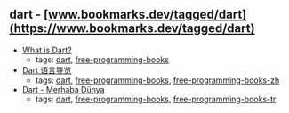 dart - [www.bookmarks.dev/tagged/dart](https://www.bookmarks.dev/tagged/dart)
---
* [What is Dart?](http://shop.oreilly.com/product/0636920025887.do)
    * tags: [dart](../tagged/dart.md), [free-programming-books](../tagged/free-programming-books.md)
* [Dart 语言导览](http://dart.lidian.info/wiki/Language_Tour)
    * tags: [dart](../tagged/dart.md), [free-programming-books](../tagged/free-programming-books.md), [free-programming-books-zh](../tagged/free-programming-books-zh.md)
* [Dart - Merhaba Dünya](http://dartogreniyorum.blogspot.com.tr/2013/03/yeniden-dart.html?view=sidebar)
    * tags: [dart](../tagged/dart.md), [free-programming-books](../tagged/free-programming-books.md), [free-programming-books-tr](../tagged/free-programming-books-tr.md)
